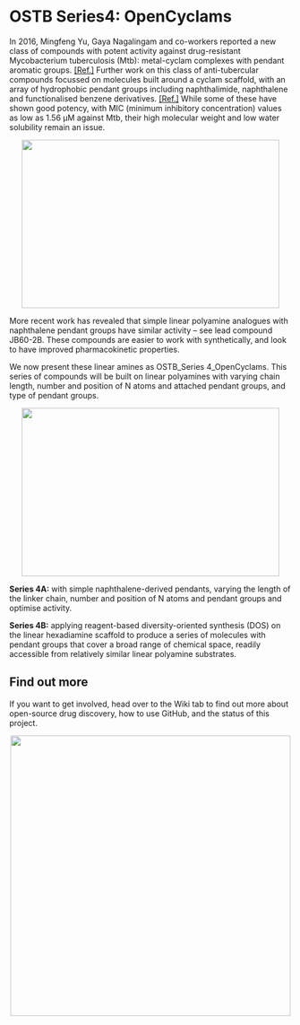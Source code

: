 # OSTB Series4: OpenCyclams

In 2016, Mingfeng Yu, Gaya Nagalingam and co-workers reported a new class of compounds with potent activity against drug-resistant Mycobacterium tuberculosis (Mtb): metal-cyclam complexes with pendant aromatic groups. [[Ref.]](https://pubs.acs.org/doi/10.1021/acs.jmedchem.6b00432) Further work on this class of anti-tubercular compounds focussed on molecules built around a cyclam scaffold, with an array of hydrophobic pendant groups including naphthalimide, naphthalene and functionalised benzene derivatives. [[Ref.]](https://pubs.acs.org/doi/10.1021/acs.jmedchem.7b01569) While some of these have shown good potency, with MIC (minimum inhibitory concentration) values as low as 1.56 µM against Mtb, their high molecular weight and low water solubility remain an issue. 

<p align="center">
  <img width="460" height="300" src="https://user-images.githubusercontent.com/78768991/118576355-b18d3e80-b7cb-11eb-8b55-6bc1502e5a84.jpg">
</p>

More recent work has revealed that simple linear polyamine analogues with naphthalene pendant groups have similar activity – see lead compound JB60-2B. These compounds are easier to work with synthetically, and look to have improved pharmacokinetic properties. 

We now present these linear amines as OSTB_Series 4_OpenCyclams. This series of compounds will be built on linear polyamines with varying chain length, number and position of N atoms and attached pendant groups, and type of pendant groups. 

<p align="center">
  <img width="460" height="300" src="https://user-images.githubusercontent.com/78768991/118576319-a2a68c00-b7cb-11eb-92a4-b8657c0df1f6.png">
</p>

**Series 4A:** with simple naphthalene-derived pendants, varying the length of the linker chain, number and position of N atoms and pendant groups and optimise activity.

**Series 4B:**  applying reagent-based diversity-oriented synthesis (DOS) on the linear hexadiamine scaffold to produce a series of molecules with pendant groups that cover a broad range of chemical space, readily accessible from relatively similar linear polyamine substrates.


## Find out more 

If you want to get involved, head over to the Wiki tab to find out more about open-source drug discovery, how to use GitHub, and the status of this project. 

<p align="center">
<img width="500" src="https://user-images.githubusercontent.com/78768991/118577959-a8ea3780-b7ce-11eb-9d42-3cd9bc26d30d.jpg">
</p>
